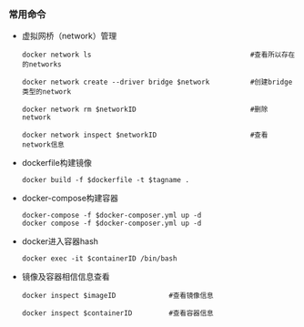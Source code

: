 ### 常用命令

- 虚拟网桥（network）管理
    ```
    docker network ls                                       #查看所以存在的networks
  
    docker network create --driver bridge $network          #创建bridge类型的network
  
    docker network rm $networkID                            #删除network
  
    docker network inspect $networkID                       #查看network信息
    ```
  
- dockerfile构建镜像
  ```
  docker build -f $dockerfile -t $tagname .
  ```


- docker-compose构建容器
    ```
    docker-compose -f $docker-composer.yml up -d
    docker compose -f $docker-composer.yml up -d
    ```


- docker进入容器hash
    ```
    docker exec -it $containerID /bin/bash
    ```


- 镜像及容器相信信息查看
    ```
    docker inspect $imageID             #查看镜像信息
  
    docker inspect $containerID         #查看容器信息
    ```